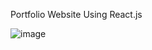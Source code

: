 Portfolio Website Using React.js 

![image](https://github.com/user-attachments/assets/af20a777-a170-4a21-9678-f2ab7e53817a)
